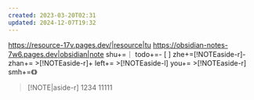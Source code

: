 ```yaml
---
created: 2023-03-20T02:31
updated: 2024-12-07T19:32
---
```

https://resource-17v.pages.dev/|resource|tu
https://obsidian-notes-7w6.pages.dev|obsidian|note
shu+=｜
todo+=- [ ] 
zhe+=[!NOTEaside-r]-
zhan+= >[!NOTEaside-r]+ 
left+= >[!NOTEaside-l]
you+= >[!NOTEaside-r]
smh+=《》
 >[!NOTE|aside-r] 1234
 11111
 
 